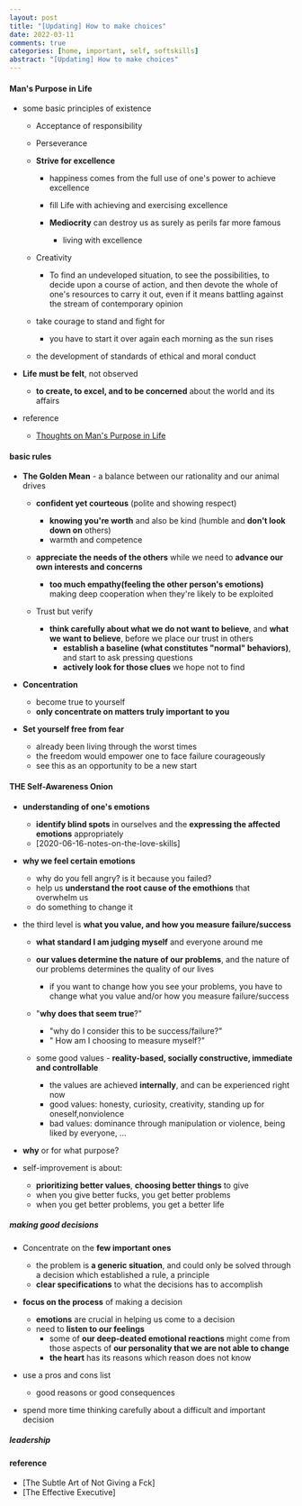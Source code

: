 ```yaml
---
layout: post
title: "[Updating] How to make choices"
date: 2022-03-11 
comments: true
categories: [home, important, self, softskills]
abstract: "[Updating] How to make choices"
---
```


#### Man's Purpose in Life  

* some basic principles of existence  

    - Acceptance of responsibility  

    - Perseverance  

    - **Strive for excellence** 
        + happiness comes from the full use of one's power to achieve excellence  
        + fill Life with achieving and exercising excellence  

        + **Mediocrity** can destroy us as surely as perils far more famous  
            - living with excellence

    - Creativity  
        + To find an undeveloped situation, to see the possibilities, to decide upon a course 
    of action, and then devote the whole of one's resources to carry it out, even if it means
    battling against the stream of contemporary opinion  

    - take courage to stand and fight for 
        + you have to start it over again each morning as the sun rises  


    - the development of standards of ethical and moral conduct  


*  **Life must be felt**, not observed  
    - **to create, to excel, and to be concerned** about the world and its affairs 

* reference 
    - [Thoughts on Man's Purpose in Life](https://govleaders.org/rickover-purpose.htm)


#### basic rules  
*  **The Golden Mean** -  a balance between our rationality and our animal drives   
    - **confident yet courteous** (polite and showing respect)  
        + **knowing you're worth** and also be kind (humble and **don't look down on** others)  
        + warmth and competence

    - **appreciate the needs of the others** while we need to **advance our own interests and concerns**  
        + **too much empathy(feeling the other person's emotions)** making deep cooperation when they're likely to be exploited  

    - Trust but verify  
        + **think carefully about what we do not want to believe**,
    and **what we want to believe**, before we place our trust in others 
            - **establish a baseline (what constitutes "normal" behaviors)**, and start to ask pressing questions
            - **actively look for those clues** we hope not to find  



* **Concentration**  
    - become true to yourself  
    - **only concentrate on matters truly important to you**  


* **Set yourself free from fear**  
    - already been living through the worst times  
    - the freedom would empower one to face failure courageously   
    - see this as an opportunity to be a new start    


#### THE Self-Awareness Onion  

*  **understanding of one's emotions**  
    - **identify blind spots** in ourselves and the **expressing the affected emotions** appropriately  
    - [2020-06-16-notes-on-the-love-skills]


* **why we feel certain emotions**  
    - why do you fell angry?  is it because you failed?
    - help us **understand the root cause of the emothions** that overwhelm us 
    - do something to change it 

* the third level is **what you value, and how you measure failure/success**  
    - **what standard I am judging myself** and everyone around me  
    - **our values determine the nature of our problems**, and the nature of our problems determines the quality of our lives  
        + if you want to change how you see your problems, you have to change what you value and/or how you measure failure/success
    - "**why does that seem true**?" 
        + "why do I consider this to be success/failure?"
        + " How am I choosing to measure myself?" 

    - some good values  - **reality-based, socially constructive, immediate and controllable** 
        + the values are achieved **internally**, and can be experienced right now
        + good values: honesty, curiosity, creativity, standing up for oneself,nonviolence  
        + bad values: dominance through manipulation or violence, being liked by everyone, ...   

* **why** or for what purpose?  


* self-improvement is about: 
    - **prioritizing better values**, **choosing better things** to give
    - when you give better fucks, you get better problems  
    - when you get better problems, you get a better life  



##### making good decisions  

* Concentrate on the **few important ones**   
    - the problem is **a generic situation**, and could only be solved through a decision
    which established a rule, a principle  
    - **clear specifications** to what the decisions has to accomplish  



* **focus on the process** of making a decision  
    - **emotions** are crucial in helping us come to a decision  
    - need to **listen to our feelings**   
        + some of **our deep-deated emotional reactions** might come from
        those aspects of **our personality that we are not able to change**  
        + **the heart** has its reasons which reason does not know  

* use a pros and cons list  
    - good reasons or good consequences 

* spend more time thinking carefully about a difficult and important decision  


##### leadership 


#### reference
* [The Subtle Art of Not Giving a Fck]
* [The Effective Executive]